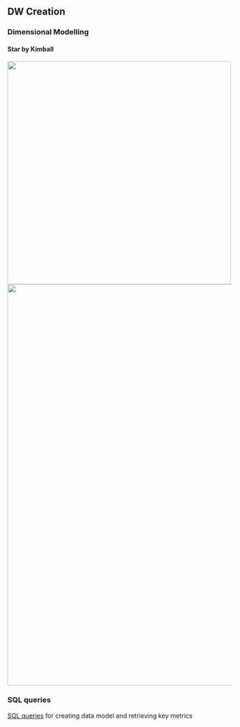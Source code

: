 ## DW Creation

### Dimensional Modelling 

#### Star by Kimball

<img src="https://github.com/xokcanax/DE-101/blob/main/Module02/img/Conceptual%20model.png" width="500">

<img src="https://github.com/xokcanax/DE-101/blob/main/Module02/img/Physical%20model.png" width="900">

### SQL queries

[SQL queries](https://github.com/xokcanax/DE-101/tree/main/Module02/SQL%20Queries) for creating data model and retrieving key metrics


